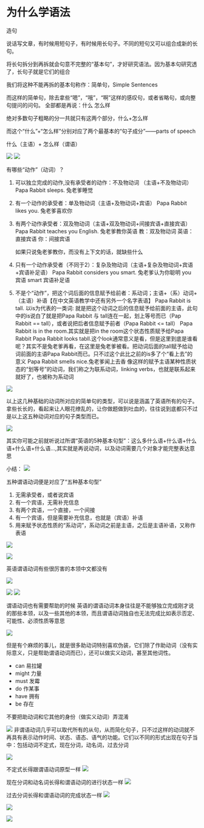
# 为什么学语法
造句

说话写文章，有时候用短句子，有时候用长句子。不同的短句又可以组合成新的长句。

将长句拆分到再拆就会句意不完整的“基本句”，才好研究语法。因为基本句研究透了，长句子就是它们的组合


我们将这种不能再拆的基本句称作：简单句，Simple Sentences

而这样的简单句，除去拿些“嗯”，“哦”，“啊”这样的感叹句，或者省略句，或向整句提问的问句。
全部都是再说：什么 怎么样

绝对多数句子粗略的分一共就只有这两个部分，什么+怎么样

而这个“什么”+“怎么样”分别对应了两个最基本的“句子成分”——parts of speech

什么（主语）+ 怎么样（谓语）


![](https://gitee.com/caijingquan/imagebed/raw/master/https://gitee.com/caijingquan/imagebed/20211114225529.png)
![](https://gitee.com/caijingquan/imagebed/raw/master/https://gitee.com/caijingquan/imagebed/20211114225530.png)

有哪些“动作”（动词）？

1. 可以独立完成的动作,没有承受者的动作：不及物动词 （主语+不及物动词）
   Papa Rabbit sleeps. 兔老爹睡觉
2. 有一个动作的承受者：单及物动词（主语+及物动词+宾语）
   Papa Rabbit likes you. 兔老爹喜欢你
3. 有两个动作承受者：双及物动词（主语+双及物动词+间接宾语+直接宾语）
   Papa Rabbit teaches you English. 兔老爹教你英语
   教：双及物动词
   英语：直接宾语
   你：间接宾语

   如果只说兔老爹教你，而没有上下文的话，就缺些什么

4. 只有一个动作承受者（不同于2）：复杂及物动词（主语+复杂及物动词+宾语+宾语补足语）
   Papa Rabbit considers you smart. 兔老爹认为你聪明
   you 宾语
   smart 宾语补足语
5. 不是个“动作”，把这个词后面的信息赋予给前者：系动词；主语+（系）动词+（主语）补语【在中文英语教学中还有另外一个名字表语】
   Papa Rabbit is tall.
   以is为代表的一类词: 就是把这个动词之后的信息赋予给前面的主语，此句中的is说白了就是把Papa Rabbit 与 tall连在一起，划上等号而已（Pap Rabbit == tall），或者说把后者信息赋予前者（Papa Rabbit <= tall）
   Papa Rabbit is in the room.其实就是把in the room这个状态性质赋予给Papa Rabbit
   Papa Rabbit looks tabll.这个look通常意义是看，但是这里到底是谁看呢？其实不是兔老爹再看，在这里是兔老爹被看。把动词后面的tall赋予给动词前面的主语Papa Rabbit而已。只不过这个此比之前的is多了个“看上去”的意义
   Papa Rabbit smells nice.兔老爹闻上去香
   像这样的赋予主语某种性质状态的“划等号”的动词，我们称之为联系动词，linking verbs，也就是联系起来就好了，也被称为系动词

![](https://gitee.com/caijingquan/imagebed/raw/master/https://gitee.com/caijingquan/imagebed/20211114232612.png)

以上这几种基础的动词所对应的简单句的类型，可以说是涵盖了英语所有的句子。拿些长长的，看起来让人眼花缭乱的，让你做题做到吐血的，往往说到底都只不过是以上这五种动词对应的句子类型而已。

![](https://gitee.com/caijingquan/imagebed/raw/master/https://gitee.com/caijingquan/imagebed/20211114232926.png)

其实你可能之前就听说过所谓“英语的5种基本句型”：这么多什么语+什么语+什么语+什么语+什么语...,其实就是再说动词，以及动词需要几个对象才能完整表达意思

小结：
![](https://gitee.com/caijingquan/imagebed/raw/master/https://gitee.com/caijingquan/imagebed/20211114233222.png)

五种谓语动词便是对应了“五种基本句型”

1. 无需承受者，或者说宾语
2. 有一个宾语，无需补充信息
3. 有两个宾语，一个直接，一个间接
4. 有一个宾语，但是需要补充信息，也就是（宾语）补语
5. 用来赋予状态性质的“系动词”，系动词之前是主语，之后是主语补语，又称作表语


![](https://gitee.com/caijingquan/imagebed/raw/master/https://gitee.com/caijingquan/imagebed/20211115230556.png)

![](https://gitee.com/caijingquan/imagebed/raw/master/https://gitee.com/caijingquan/imagebed/20211115230654.png)

英语谓语动词有些很厉害的本领中文都没有

![](https://gitee.com/caijingquan/imagebed/raw/master/https://gitee.com/caijingquan/imagebed/20211115231037.png)

![](https://gitee.com/caijingquan/imagebed/raw/master/https://gitee.com/caijingquan/imagebed/20211115231215.png)
![](https://gitee.com/caijingquan/imagebed/raw/master/https://gitee.com/caijingquan/imagebed/20211115231216.png)


谓语动词也有需要帮助的时候
英语的谓语动词本身往往是不能够独立完成刚才说的那些本领，以及一些其他的本领，而且谓语动词独自也无法完成比如表示否定、可能性、必须性质等意思

![](https://gitee.com/caijingquan/imagebed/raw/master/https://gitee.com/caijingquan/imagebed/20211115231632.png)

但是有个麻烦的事儿，就是很多助动词特别喜欢伪装，它们除了作助动词（没有实际意义，只是帮助谓语动词而已），还可以做实义动词，甚至其他词性。
+ can 易拉罐
+ might 力量
+ must 发霉
+ do 作某事
+ have 拥有
+ be 存在

不要把助动词和它其他的身份（做实义动词）弄混淆

![](https://gitee.com/caijingquan/imagebed/raw/master/https://gitee.com/caijingquan/imagebed/20211115232225.png)
非谓语动词几乎可以取代所有的从句，从而简化句子，只不过这样的动词就不再具有表示动作时间、状态、语态、语气的功能。它们以不同的形式出现在句子当中：包括动词不定式，现在分词，动名词，过去分词

![](https://gitee.com/caijingquan/imagebed/raw/master/https://gitee.com/caijingquan/imagebed/20211115232552.png)

不定式长得跟谓语动词原型一样
![](https://gitee.com/caijingquan/imagebed/raw/master/https://gitee.com/caijingquan/imagebed/20211115232756.png)

现在分词和动名词长得和谓语动词的进行状态一样
![](https://gitee.com/caijingquan/imagebed/raw/master/https://gitee.com/caijingquan/imagebed/20211115232903.png)

过去分词长得和谓语动词的完成状态一样
![](https://gitee.com/caijingquan/imagebed/raw/master/https://gitee.com/caijingquan/imagebed/20211115232939.png)


![](https://gitee.com/caijingquan/imagebed/raw/master/https://gitee.com/caijingquan/imagebed/20211115233142.png)

![](https://gitee.com/caijingquan/imagebed/raw/master/https://gitee.com/caijingquan/imagebed/20211115233434.png)